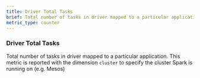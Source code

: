 ```yaml
---
title: Driver Total Tasks
brief: Total number of tasks in driver mapped to a particular application
metric_type: counter
---
```

### Driver Total Tasks
Total number of tasks in driver mapped to a particular application. This metric is reported with the dimension `cluster` to specify the cluster Spark is running on (e.g. Mesos)
